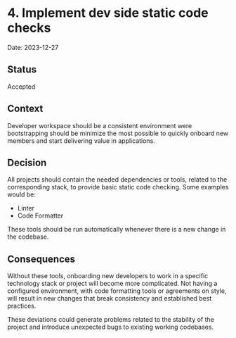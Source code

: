 # 4. Implement dev side static code checks

Date: 2023-12-27

## Status

Accepted

## Context

Developer workspace should be a consistent environment were bootstrapping should be minimize the most possible to quickly onboard new members and start delivering value in applications.

## Decision

All projects should contain the needed dependencies or tools, related to the corresponding stack, to provide basic static code checking. Some examples would be: 
- Linter
- Code Formatter

These tools should be run automatically whenever there is a new change in the codebase.

## Consequences

Without these tools, onboarding new developers to work in a specific technology stack or project will become more complicated. 
Not having a configured environment, with code formatting tools or agreements on style, will result in new changes that break consistency and established best practices.

 These deviations could generate problems related to the stability of the project and introduce unexpected bugs to existing working codebases.
